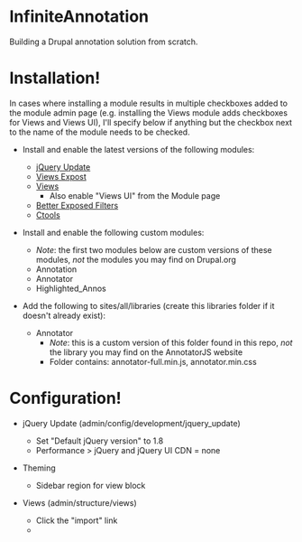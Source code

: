 # InfiniteAnnotation
Building a Drupal annotation solution from scratch.

# Installation!
In cases where installing a module results in multiple checkboxes added to the module admin page (e.g. installing the Views module adds checkboxes for Views and Views UI), I'll specify below if anything but the checkbox next to the name of the module needs to be checked.

- Install and enable the latest versions of the following modules:
  - [jQuery Update](https://www.drupal.org/project/jquery_update)
  - [Views Expost](https://www.drupal.org/project/views_expost)
  - [Views](https://www.drupal.org/project/views)
    - Also enable "Views UI" from the Module page
  - [Better Exposed Filters](https://www.drupal.org/project/better_exposed_filters)
  - [Ctools](https://www.drupal.org/project/ctools)
  
- Install and enable the following custom modules:
    - *Note*: the first two modules below are custom versions of these modules, *not* the modules you may find on Drupal.org
  - Annotation
  - Annotator
  - Highlighted_Annos
  
- Add the following to sites/all/libraries (create this libraries folder if it doesn't already exist):
  - Annotator
    - *Note*: this is a custom version of this folder found in this repo, *not* the library you may find on the AnnotatorJS website
    - Folder contains: annotator-full.min.js, annotator.min.css
    
# Configuration!

- jQuery Update (admin/config/development/jquery_update)
  - Set "Default jQuery version" to 1.8
  - Performance > jQuery and jQuery UI CDN = none

- Theming
  - Sidebar region for view block
  
- Views (admin/structure/views)
  - Click the "import" link
  - 
